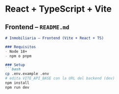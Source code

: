 # React + TypeScript + Vite

## Frontend – `README.md`
```md
# Inmobiliaria – Frontend (Vite + React + TS)

### Requisitos
- Node 18+
- npm o pnpm

### Setup
```bash
cp .env.example .env
# edita VITE_API_BASE con la URL del backend (dev)
npm install
npm run dev
